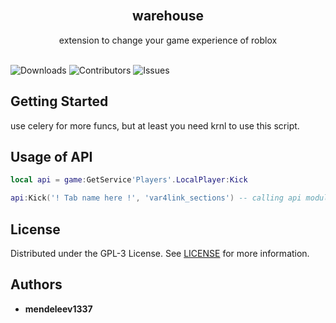 
<br/>
<p align="center">
  <h2 align="center">warehouse</h2>

  <p align="center">
    extension to change your game experience of roblox
    <br/>
    <br/>
  </p>
</p>

![Downloads](https://img.shields.io/github/downloads/mendeleev1337/lightspace/total) ![Contributors](https://img.shields.io/github/contributors/mendeleev1337/lightspace?color=dark-green) ![Issues](https://img.shields.io/github/issues/mendeleev1337/lightspace)

## Getting Started
use celery for more funcs, but
at least you need krnl to use this script.


## Usage of API

```lua
local api = game:GetService'Players'.LocalPlayer:Kick 

api:Kick('! Tab name here !', 'var4link_sections') -- calling api module to wake up listener and making tab
```

## License

Distributed under the GPL-3 License. See [LICENSE](https://www.youtube.com/watch?v=V-_O7nl0Ii0) for more information.

## Authors

* **mendeleev1337**
